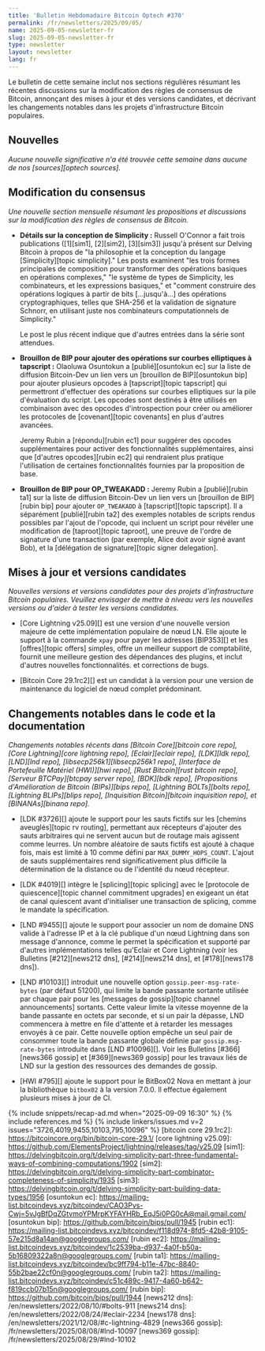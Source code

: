 ```yaml
---
title: 'Bulletin Hebdomadaire Bitcoin Optech #370'
permalink: /fr/newsletters/2025/09/05/
name: 2025-09-05-newsletter-fr
slug: 2025-09-05-newsletter-fr
type: newsletter
layout: newsletter
lang: fr
---
```

Le bulletin de cette semaine inclut nos sections régulières résumant les récentes discussions sur
la modification des règles de consensus de Bitcoin, annonçant des mises à jour et des versions candidates,
et décrivant les changements notables dans les projets d'infrastructure Bitcoin populaires.

## Nouvelles

_Aucune nouvelle significative n'a été trouvée cette semaine dans aucune de nos [sources][optech
sources]._

## Modification du consensus

_Une nouvelle section mensuelle résumant les propositions et discussions sur la modification des
règles de consensus de Bitcoin._

- **Détails sur la conception de Simplicity :** Russell O'Connor a fait trois publications
  ([1][sim1], [2][sim2], [3][sim3]) jusqu'à présent sur Delving Bitcoin à propos de "la philosophie et
  la conception du langage [Simplicity][topic simplicity]." Les posts examinent "les trois formes
  principales de composition pour transformer des opérations basiques en opérations complexes," "le
  système de types de Simplicity, les combinateurs, et les expressions basiques," et "comment
  construire des opérations logiques à partir de bits [...jusqu'à...] des opérations cryptographiques,
  telles que SHA-256 et la validation de signature Schnorr, en utilisant juste nos combinateurs
  computationnels de Simplicity."

  Le post le plus récent indique que d'autres entrées dans la série sont attendues.

- **Brouillon de BIP pour ajouter des opérations sur courbes elliptiques à tapscript :** Olaoluwa
  Osuntokun a [publié][osuntokun ec] sur la liste de diffusion Bitcoin-Dev un lien vers un [brouillon
  de BIP][osuntokun bip] pour ajouter plusieurs opcodes à [tapscript][topic tapscript] qui permettront
  d'effectuer des opérations sur courbes elliptiques sur la pile d'évaluation du script. Les opcodes
  sont destinés à être utilisés en combinaison avec des opcodes d'introspection pour créer ou
  améliorer les protocoles de [covenant][topic covenants] en plus d'autres avancées.

  Jeremy Rubin a [répondu][rubin ec1] pour suggérer des opcodes supplémentaires pour activer des
  fonctionnalités supplémentaires, ainsi que [d'autres opcodes][rubin ec2] qui rendraient plus
  pratique l'utilisation de certaines fonctionnalités fournies par la proposition de base.

- **Brouillon de BIP pour OP_TWEAKADD :** Jeremy Rubin a [publié][rubin ta1] sur la liste de
  diffusion Bitcoin-Dev un lien vers un [brouillon de BIP][rubin bip] pour ajouter `OP_TWEAKADD` à
  [tapscript][topic tapscript]. Il a séparément [publié][rubin ta2] des exemples notables de scripts
  rendus possibles par l'ajout de l'opcode, qui incluent un script pour révéler une modification de
  [taproot][topic taproot], une preuve de l'ordre de signature d'une transaction (par exemple, Alice
  doit avoir signé avant Bob), et la [délégation de signature][topic signer delegation].

## Mises à jour et versions candidates

_Nouvelles versions et versions candidates pour des projets d'infrastructure Bitcoin populaires.
Veuillez envisager de mettre à niveau vers les nouvelles versions ou d'aider à tester les versions candidates._

- [Core Lightning v25.09][] est une version d'une nouvelle version majeure de cette implémentation
  populaire de nœud LN. Elle ajoute le support à la commande `xpay` pour payer les adresses [BIP353][]
  et les [offres][topic offers] simples, offre un meilleur support de comptabilité, fournit une
  meilleure gestion des dépendances des plugins, et inclut d'autres nouvelles fonctionnalités.
  et corrections de bugs.

- [Bitcoin Core 29.1rc2][] est un candidat à la version pour une version de maintenance du logiciel
  de nœud complet prédominant.

## Changements notables dans le code et la documentation

_Changements notables récents dans [Bitcoin Core][bitcoin core repo], [Core Lightning][core lightning
repo], [Eclair][eclair repo], [LDK][ldk repo], [LND][lnd repo], [libsecp256k1][libsecp256k1 repo],
[Interface de Portefeuille Matériel (HWI)][hwi repo], [Rust Bitcoin][rust bitcoin repo], [Serveur
BTCPay][btcpay server repo], [BDK][bdk repo], [Propositions d'Amélioration de Bitcoin (BIPs)][bips
repo], [Lightning BOLTs][bolts repo], [Lightning BLIPs][blips repo], [Inquisition Bitcoin][bitcoin
inquisition repo], et [BINANAs][binana repo]._

- [LDK #3726][] ajoute le support pour les sauts fictifs sur les [chemins aveuglés][topic rv
  routing], permettant aux récepteurs d'ajouter des sauts arbitraires qui ne servent aucun but de
  routage mais agissent comme leurres. Un nombre aléatoire de sauts fictifs est ajouté à chaque fois,
  mais est limité à 10 comme défini par `MAX_DUMMY_HOPS_COUNT`. L'ajout de sauts supplémentaires rend
  significativement plus difficile la détermination de la distance ou de l'identité du nœud récepteur.

- [LDK #4019][] intègre le [splicing][topic splicing] avec le [protocole de quiescence][topic
  channel commitment upgrades] en exigeant un état de canal quiescent avant d'initialiser une
  transaction de splicing, comme le mandate la spécification.

- [LND #9455][] ajoute le support pour associer un nom de domaine DNS valide à l'adresse IP et à la
  clé publique d'un nœud Lightning dans son message d'annonce, comme le permet la spécification et
  supporté par d'autres implémentations telles qu'Eclair et Core Lightning (voir les Bulletins
  [#212][news212 dns], [#214][news214 dns], et [#178][news178 dns]).

- [LND #10103][] introduit une nouvelle option `gossip.peer-msg-rate-bytes` (par défaut 51200), qui
  limite la bande passante sortante utilisée par chaque pair pour les [messages de gossip][topic
  channel announcements] sortants. Cette valeur limite la vitesse moyenne de la bande passante en
  octets par seconde, et si un pair la dépasse, LND commencera à mettre en file d'attente et à
  retarder les messages envoyés à ce pair. Cette nouvelle option empêche un seul pair de consommer
  toute la bande passante globale définie par `gossip.msg-rate-bytes` introduite dans [LND #10096][].
  Voir les Bulletins [#366][news366 gossip] et [#369][news369 gossip] pour les travaux liés de LND
  sur la gestion des ressources des demandes de gossip.

- [HWI #795][] ajoute le support pour le BitBox02 Nova en mettant à jour la bibliothèque `bitbox02`
  à la version 7.0.0. Il effectue également plusieurs mises à jour de CI.

{% include snippets/recap-ad.md when="2025-09-09 16:30" %}
{% include references.md %}
{% include linkers/issues.md v=2 issues="3726,4019,9455,10103,795,10096" %}
[bitcoin core 29.1rc2]: https://bitcoincore.org/bin/bitcoin-core-29.1/
[core lightning v25.09]: https://github.com/ElementsProject/lightning/releases/tag/v25.09
[sim1]: https://delvingbitcoin.org/t/delving-simplicity-part-three-fundamental-ways-of-combining-computations/1902
[sim2]: https://delvingbitcoin.org/t/delving-simplicity-part-combinator-completeness-of-simplicity/1935
[sim3]: https://delvingbitcoin.org/t/delving-simplicity-part-building-data-types/1956
[osuntokun ec]: https://mailing-list.bitcoindevs.xyz/bitcoindev/CAO3Pvs-Cwj=5vJgBfDqZGtvmoYPMrpKYFAYHRb_EqJ5i0PG0cA@mail.gmail.com/
[osuntokun bip]: https://github.com/bitcoin/bips/pull/1945
[rubin ec1]: https://mailing-list.bitcoindevs.xyz/bitcoindev/f118d974-8fd5-42b8-9105-57e215d8a14an@googlegroups.com/
[rubin ec2]: https://mailing-list.bitcoindevs.xyz/bitcoindev/1c2539ba-d937-4a0f-b50a-5b16809322a8n@googlegroups.com/
[rubin ta1]: https://mailing-list.bitcoindevs.xyz/bitcoindev/bc9ff794-b11e-47bc-8840-55b2bae22cf0n@googlegroups.com/
[rubin ta2]: https://mailing-list.bitcoindevs.xyz/bitcoindev/c51c489c-9417-4a60-b642-f819ccb07b15n@googlegroups.com/
[rubin bip]: https://github.com/bitcoin/bips/pull/1944
[news212 dns]: /en/newsletters/2022/08/10/#bolts-911
[news214 dns]: /en/newsletters/2022/08/24/#eclair-2234
[news178 dns]: /en/newsletters/2021/12/08/#c-lightning-4829
[news366 gossip]: /fr/newsletters/2025/08/08/#lnd-10097
[news369 gossip]: /fr/newsletters/2025/08/29/#lnd-10102
